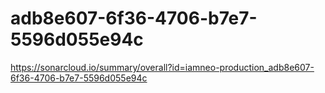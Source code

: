 # adb8e607-6f36-4706-b7e7-5596d055e94c
https://sonarcloud.io/summary/overall?id=iamneo-production_adb8e607-6f36-4706-b7e7-5596d055e94c

